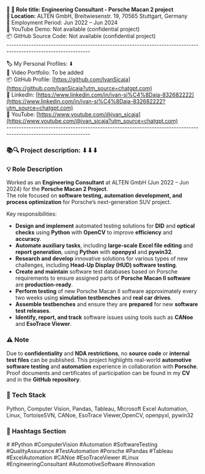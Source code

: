 **🧾 🎯 Role title: Engineering Consultant - Porsche Macan 2 project  
📍 Location:** ALTEN GmbH, Breitwiesenstr. 19, 70565 Stuttgart, Germany  
📅 Employment Period: Jun 2022 – Jun 2024  
🎥 YouTube Demo: Not available (confidential project)  
📦 GitHub Source Code: Not available (confidential project)  
\----------------------------------------------------------------------------------------------------------------

**🏷️** My Personal Profiles: ⬇︎  
🎥 Video Portfolio: To be added  
📦 GitHub Profile: [https://github.com/IvanSicaja](https://github.com/IvanSicaja?utm_source=chatgpt.com)  
🔗 LinkedIn: [https://www.linkedin.com/in/ivan-si%C4%8Daja-832682222](https://www.linkedin.com/in/ivan-si%C4%8Daja-832682222?utm_source=chatgpt.com)  
🎥 YouTube: [https://www.youtube.com/@ivan_sicaja](https://www.youtube.com/@ivan_sicaja?utm_source=chatgpt.com)  
\----------------------------------------------------------------------------------------------------------------

### **📚🔍 Project description:** ⬇︎⬇︎⬇︎

### 💡 **Role Description**

Worked as an **Engineering Consultant** at ALTEN GmbH (Jun 2022 – Jun 2024) for the **Porsche Macan 2 Project**.  
The role focused on **software testing, automation development, and process optimization** for Porsche’s next-generation SUV project.

Key responsibilities:

- **Design and implement** automated testing solutions for **DID** and **optical checks** using **Python** with **OpenCV** to improve **efficiency** and **accuracy**.
- **Automate auxiliary tasks**, including **large-scale Excel file editing** and **report generation**, using **Python** with **openpyxl** and **pywin32**.
- **Research and develop** innovative solutions for various types of new challenges, including **Head-Up Display (HUD) software testing**.
- **Create and maintain** software test databases based on Porsche requirements to ensure assigned parts of **Porsche Macan II software** are **production-ready**.
- **Perform testing** of new Porsche Macan II software approximately every two weeks using **simulation testbenches** and **real car drives**.
- **Assemble testbenches** and ensure they are **prepared** for new **software test releases**.
- **Identify, report, and track** software issues using tools such as **CANoe** and **EsoTrace Viewer**.

### ⚠️ **Note**

Due to **confidentiality** and **NDA restrictions**, no **source code** or **internal test files** can be published. This project highlights real-world **automotive software testing** and **automation** experience in collaboration with **Porsche**. Proof documents and certificates of participation can be found in my **CV** and in the **GitHub repository**.

### **🔧 Tech Stack**

Python, Computer Vision, Pandas, Tableau, Microsoft Excel Automation, Linux, TortoiseSVN, CANoe, EsoTrace Viewer,OpenCV, openpyxl, pywin32

### **📣 Hashtags Section**

\# #Python #ComputerVision #Automation #SoftwareTesting #QualityAssurance #TestAutomation #Porsche #Pandas #Tableau #ExcelAutomation #CANoe #EsoTraceViewer #Linux #EngineeringConsultant #AutomotiveSoftware #Innovation
